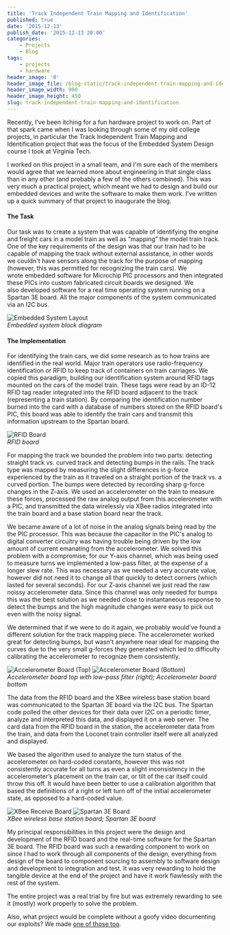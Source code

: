 ```yaml
---
title: 'Track Independent Train Mapping and Identification'
published: true
date: '2015-12-13'
publish_date: '2015-12-13 20:00'
categories:
    - Projects
    - Blog
tags:
    - projects
    - hardware
header_image: '0'
header_image_file: /blog-static/track-independent-train-mapping-and-identification/RFID_1500.png
header_image_width: 900
header_image_height: 450
slug: track-independent-train-mapping-and-identification
---
```


Recently, I've been itching for a fun hardware project to work on. Part of that spark came when I was looking through some of my old college projects, in particular the Track Independent Train Mapping and Identification project that was the focus of the Embedded System Design course I took at Virginia Tech. 

<!--more-->

I worked on this project in a small team, and I'm sure each of the members would agree that we learned more about engineering in that single class than in any other (and probably a few of the others combined). This was very much a practical project, which meant we had to design and build our embedded devices and write the software to make them work. I've written up a quick summary of that project to inaugurate the blog.

#### The Task

Our task was to create a system that was capable of identifying the engine and freight cars in a model train as well as “mapping” the model train track. One of the key requirements of the design was that our train had to be capable of mapping the track without external assistance, in other words we couldn't have sensors along the track for the purpose of mapping (however, this was permitted for recognizing the train cars). We wrote embedded software for Microchip PIC processors and then integrated these PICs into custom fabricated circuit boards we designed. We also developed software for a real time operating system running on a Spartan 3E board. All the major components of the system communicated via an I2C bus.

![Embedded System Layout](/blog-static/track-independent-train-mapping-and-identification/EmbeddedSystemLayout.png?lightbox&resize=700)<br>_Embedded system block diagram_

#### The Implementation

For identifying the train cars, we did some research as to how trains are identified in the real world. Major train operators use radio-frequency identification or RFID to keep track of containers on train carriages. We copied this paradigm, building our identification system around RFID tags mounted on the cars of the model train. These tags were read by an ID-12 RFID tag reader integrated into the RFID board adjacent to the track (representing a train station). By comparing the identification number burned into the card with a database of numbers stored on the RFID board's PIC, this board was able to identify the train cars and transmit this information upstream to the Spartan board.

![RFID Board](/blog-static/track-independent-train-mapping-and-identification/RFID.jpg?lightbox&resize=500)<br>_RFID board_

For mapping the track we bounded the problem into two parts: detecting straight track vs. curved track and detecting bumps in the rails. The track type was mapped by measuring the slight differences in g-force experienced by the train as it traveled on a straight portion of the track vs. a curved portion. The bumps were detected by recording sharp g-force changes in the Z-axis. We used an accelerometer on the train to measure these forces, processed the raw analog output from this accelerometer with a PIC, and transmitted the data wirelessly via XBee radios integrated into the train board and a base station board near the track.

We became aware of a lot of noise in the analog signals being read by the the PIC processor. This was because the capacitor in the PIC's analog to digital converter circuitry was having trouble being driven by the low amount of current emanating from the accelerometer. We solved this problem with a compromise; for our Y-axis channel, which was being used to measure turns we implemented a low-pass filter, at the expense of a longer slew rate. This was necessary as we needed a very accurate value, however did not need it to change all that quickly to detect corners (which lasted for several seconds). For our Z-axis channel we just read the raw noissy accelerometer data. Since this channel was only needed for bumps this was the best solution as we needed close to instantaneous response to detect the bumps and the high magnitude changes were easy to pick out even with the noisy signal.

We determined that if we were to do it again, we probably would've found a different solution for the track mapping piece. The accelerometer worked great for detecting bumps, but wasn't anywhere near ideal for mapping the curves due to the very small g-forces they generated which led to difficulty calibrating the accelerometer to recognize them consistently.

![Accelerometer Board (Top)](/blog-static/track-independent-train-mapping-and-identification/AccelTop.jpg?lightbox&resize=550)  ![Accelerometer Board (Bottom)](/blog-static/track-independent-train-mapping-and-identification/AccelBot.jpg?lightbox&resize=400)<br>_Accelerometer board top with low-pass filter (right); Accelerometer board bottom_

The data from the RFID board and the XBee wireless base station board was communicated to the Spartan 3E board via the I2C bus. The Spartan code polled the other devices for their data over I2C on a periodic timer, analyze and interpreted this data, and displayed it on a web server. The card data from the RFID board in the station, the accelerometer data from the train, and data from the Loconet train controller itself were all analyzed and displayed.

We based the algorithm used to analyze the turn status of the accelerometer on hard-coded constants, however this was not consistently accurate for all turns as even a slight inconsistency in the accelerometer’s placement on the train car, or tilt of the car itself could throw this off. It would have been better to use a calibration algorithm that based the definitions of a right or left turn off of the initial accelerometer state, as opposed to a hard-coded value.

![XBee Receive Board](/blog-static/track-independent-train-mapping-and-identification/XBee.jpg?lightbox&resize=450)  ![Spartan 3E Board](/blog-static/track-independent-train-mapping-and-identification/Spartan_3E.jpg?lightbox&resize=450)<br>_XBee wireless base station board; Spartan 3E board_

My principal responsibilities in this project were the design and development of the RFID board and the real-time software for the Spartan 3E board. The RFID board was such a rewarding component to work on since I had to work through all components of the design, everything from design of the board to component sourcing to assembly to software design and development to integration and test. It was very rewarding to hold the tangible device at the end of the project and have it work flawlessly with the rest of the system.

The entire project was a real trial by fire but was extremely rewarding to see it (mostly) work properly to solve the problem.

Also, what project would be complete without a goofy video documenting our exploits? We made <a href="http://www.youtube.com/watch?v=N1g-zk9ENRw" target="_blank">one of those too</a>.
